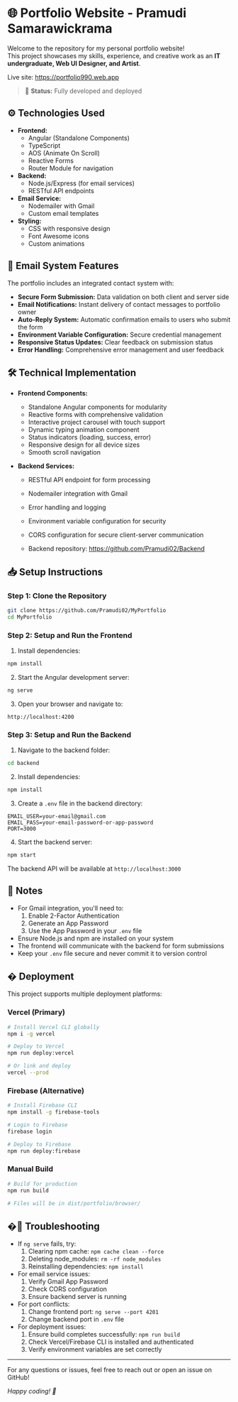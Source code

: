 # 🌐 Portfolio Website - Pramudi Samarawickrama

Welcome to the repository for my personal portfolio website!  
This project showcases my skills, experience, and creative work as an **IT undergraduate, Web UI Designer, and Artist**.

Live site: https://portfolio990.web.app

> 🚧 **Status:** Fully developed and deployed

## ⚙️ Technologies Used

- **Frontend:** 
  - Angular (Standalone Components)
  - TypeScript
  - AOS (Animate On Scroll)
  - Reactive Forms
  - Router Module for navigation
- **Backend:** 
  - Node.js/Express (for email services)
  - RESTful API endpoints
- **Email Service:** 
  - Nodemailer with Gmail
  - Custom email templates
- **Styling:**
  - CSS with responsive design
  - Font Awesome icons
  - Custom animations

## 📧 Email System Features

The portfolio includes an integrated contact system with:

- **Secure Form Submission:** Data validation on both client and server side
- **Email Notifications:** Instant delivery of contact messages to portfolio owner
- **Auto-Reply System:** Automatic confirmation emails to users who submit the form
- **Environment Variable Configuration:** Secure credential management
- **Responsive Status Updates:** Clear feedback on submission status
- **Error Handling:** Comprehensive error management and user feedback

## 🛠️ Technical Implementation

- **Frontend Components:**
  - Standalone Angular components for modularity
  - Reactive forms with comprehensive validation
  - Interactive project carousel with touch support
  - Dynamic typing animation component
  - Status indicators (loading, success, error)
  - Responsive design for all device sizes
  - Smooth scroll navigation

- **Backend Services:**
  - RESTful API endpoint for form processing
  - Nodemailer integration with Gmail
  - Error handling and logging
  - Environment variable configuration for security
  - CORS configuration for secure client-server communication
  
  - Backend repository: https://github.com/Pramudi02/Backend

<!--## 🖼️ Screenshots

 ### 🔹 Home Page  
<img src="src/assets/ss_home.png" alt="Home Page" width="700"/>

### 🔹 About Me Section  
<img src="src/assets/ss_aboutme.png" alt="About Me" width="700"/>

### 🔹 Skills Section  
<img src="src/assets/ss_skills.png" alt="Skills" width="700"/>

### 🔹 Projects Section  
<img src="src/assets/ss_projects.png" alt="Projects" width="700"/>

### 🔹 Contact Section  
<img src="src/assets/ss_contact.png" alt="Contact" width="700"/> -->


## 📥 Setup Instructions

### Step 1: Clone the Repository

```bash
git clone https://github.com/Pramudi02/MyPortfolio
cd MyPortfolio
```

### Step 2: Setup and Run the Frontend

1. Install dependencies:
```bash
npm install
```

2. Start the Angular development server:
```bash
ng serve
```

3. Open your browser and navigate to:
```
http://localhost:4200
```

### Step 3: Setup and Run the Backend

1. Navigate to the backend folder:
```bash
cd backend
```

2. Install dependencies:
```bash
npm install
```

3. Create a `.env` file in the backend directory:
```
EMAIL_USER=your-email@gmail.com
EMAIL_PASS=your-email-password-or-app-password
PORT=3000
```

4. Start the backend server:
```bash
npm start
```

The backend API will be available at `http://localhost:3000`

## 📝 Notes

- For Gmail integration, you'll need to:
  1. Enable 2-Factor Authentication
  2. Generate an App Password
  3. Use the App Password in your `.env` file
- Ensure Node.js and npm are installed on your system
- The frontend will communicate with the backend for form submissions
- Keep your `.env` file secure and never commit it to version control

## � Deployment

This project supports multiple deployment platforms:

### **Vercel (Primary)**
```bash
# Install Vercel CLI globally
npm i -g vercel

# Deploy to Vercel
npm run deploy:vercel

# Or link and deploy
vercel --prod
```

### **Firebase (Alternative)**
```bash
# Install Firebase CLI
npm install -g firebase-tools

# Login to Firebase
firebase login

# Deploy to Firebase
npm run deploy:firebase
```

### **Manual Build**
```bash
# Build for production
npm run build

# Files will be in dist/portfolio/browser/
```

## �🔧 Troubleshooting

- If `ng serve` fails, try:
  1. Clearing npm cache: `npm cache clean --force`
  2. Deleting node_modules: `rm -rf node_modules`
  3. Reinstalling dependencies: `npm install`
- For email service issues:
  1. Verify Gmail App Password
  2. Check CORS configuration
  3. Ensure backend server is running
- For port conflicts:
  1. Change frontend port: `ng serve --port 4201`
  2. Change backend port in `.env` file
- For deployment issues:
  1. Ensure build completes successfully: `npm run build`
  2. Check Vercel/Firebase CLI is installed and authenticated
  3. Verify environment variables are set correctly

---

For any questions or issues, feel free to reach out or open an issue on GitHub!

*Happy coding! 🚀*

```
